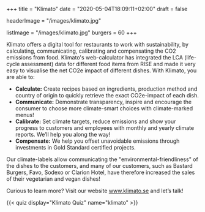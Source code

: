+++
title = "Klimato"
date = "2020-05-04T18:09:11+02:00"
draft = false

headerImage = "/images/klimato.jpg"

listImage = "/images/klimato.jpg"
burgers = 60
+++

Klimato offers a digital tool for restaurants to work with sustainability, by calculating,
communicating, calibrating and compensating the CO2 emissions from food.  Klimato's
web-calculator has integrated the LCA (life-cycle assessment) data for different food items
from RISE and made it very easy to visualise the net CO2e impact of different dishes. With
Klimato, you are able to:

 * **Calculate:** Create recipes based on ingredients, production method and country of origin
    to quickly retrieve the exact CO2e-impact of each dish.
 * **Communicate:** Demonstrate transparency, inspire and encourage the consumer to choose more
    climate-smart choices with climate-marked menus!
 * **Calibrate:** Set climate targets, reduce emissions and show your progress to customers
    and employees with monthly and yearly climate reports. We’ll help you along the way!
 * **Compensate:** We help you offset unavoidable emissions through investments in Gold
    Standard certified projects.

Our climate-labels allow communicating the "environmental-friendliness" of the dishes to the
customers, and many of our customers, such as Bastard Burgers, Favo, Sodexo or Clarion Hotel,
have therefore increased the sales of their vegetarian and vegan dishes!

Curious to learn more? Visit our website www.klimato.se and let’s talk!

{{< quiz display="Klimato Quiz" name="klimato" >}}

